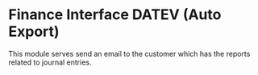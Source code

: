 # Finance Interface DATEV (Auto Export)

This module serves send an email to the customer which has the reports related
to journal entries.
